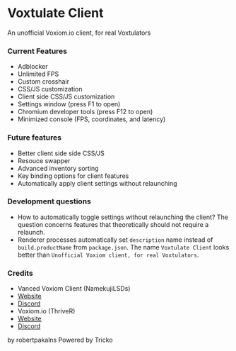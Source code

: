 # Voxtulate Client
An unofficial Voxiom.io client, for real Voxtulators

### Current Features
- Adblocker
- Unlimited FPS
- Custom crosshair
- CSS/JS customization
- Client side CSS/JS customization
- Settings window (press F1 to open)
- Chromium developer tools (press F12 to open)
- Minimized console (FPS, coordinates, and latency)

### Future features
- Better client side side CSS/JS
- Resouce swapper
- Advanced inventory sorting
- Key binding options for client features
- Automatically apply client settings without relaunching

### Development questions
- How to automatically toggle settings without relaunching the client? The question concerns features that theoretically should not require a relaunch.
- Renderer processes automatically set `description` name instead of `build.productName` from `package.json`. The name `Voxtulate Client` looks better than `Unofficial Voxiom client, for real Voxtulators`.


### Credits
- Vanced Voxiom Client (NamekujiLSDs)
 - [Website](https://namekujilsds.github.io/VVC)
 - [Discord](https://discord.com/invite/EcZytWAJkn)
- Voxiom.io (ThriveR)
 - [Website](https://voxiom.io)
 - [Discord](https://discord.com/invite/GBFtRcY)

by robertpakalns
Powered by Tricko